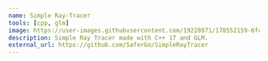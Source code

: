 ```yaml
---
name: Simple Ray-Tracer
tools: [cpp, glm]
image: https://user-images.githubusercontent.com/19228971/178552159-6fc79557-7134-4e47-aefb-be04c6b7c163.jpeg
description: Simple Ray Tracer made with C++ 17 and GLM.
external_url: https://github.com/SaferGo/SimpleRayTracer
---
```

